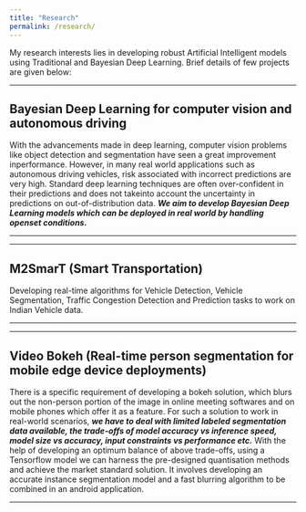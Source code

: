 ```yaml
---
title: "Research"
permalink: /research/
---
```


My research interests lies in developing robust Artificial Intelligent models using Traditional and Bayesian Deep Learning. Brief details of few projects are given below:

---
## Bayesian Deep Learning for computer vision and autonomous driving 
With  the  advancements  made  in  deep  learning, computer vision problems like object detection and segmentation  have  seen  a  great  improvement  inperformance.  However, in many real world applications such as autonomous driving vehicles, risk associated with incorrect predictions are very high. Standard deep learning techniques are often over-confident  in  their  predictions  and  does  not  takeinto account the uncertainty in predictions on out-of-distribution data. **_We aim to develop Bayesian Deep Learning models which can be deployed in real world by handling openset conditions._** 

---

---
## M2SmarT (Smart Transportation)
Developing real-time algorithms for Vehicle Detection, Vehicle Segmentation, Traffic Congestion Detection and Prediction tasks to work on Indian Vehicle data. 

---
---
## Video Bokeh (Real-time person segmentation for mobile edge device deployments)
There is a specific requirement of developing a bokeh solution, which blurs out the non-person portion of the image in online meeting softwares and on mobile phones which offer it as a feature. For such a solution to work in real-world scenarios, **_we have to deal with limited labeled segmentation data available, the trade-offs of model accuracy vs inference speed, model size vs accuracy, input constraints vs performance etc._** With the help of developing an optimum balance of above trade-offs, using a Tensorflow model we can harness the pre-designed quantisation methods and achieve the market standard solution. It involves developing an accurate instance segmentation model and a fast blurring algorithm to be combined in an android application.

---
